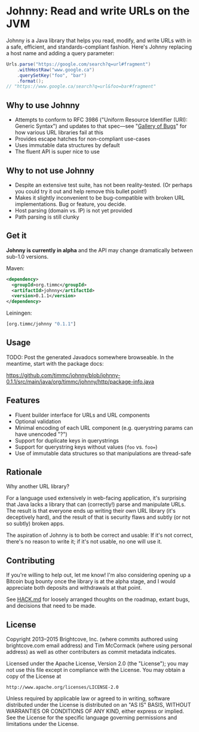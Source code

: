 # Johnny: Read and write URLs on the JVM

Johnny is a Java library that helps you read, modify, and write URLs
with in a safe, efficient, and standards-compliant fashion. Here's
Johnny replacing a host name and adding a query parameter:

```java
Urls.parse("https://google.com/search?q=url#fragment")
    .withHostRaw("www.google.ca")
    .querySetKey("foo", "bar")
    .format();
// "https://www.google.ca/search?q=url&foo=bar#fragment"
```

## Why to use Johnny

- Attempts to conform to RFC 3986 ("Uniform Resource Identifier (URI):
  Generic Syntax") and updates to that spec—see
  "[Gallery of Bugs](doc/gallery-of-bugs.md)" for how various URL
  libraries fail at this
- Provides escape hatches for non-compliant use-cases
- Uses immutable data structures by default
- The fluent API is super nice to use

## Why to not use Johnny

- Despite an extensive test suite, has not been reality-tested. (Or
  perhaps you could try it out and help remove this bullet point!)
- Makes it slightly inconvenient to be bug-compatible with broken URL
  implementations. Bug or feature, you decide.
- Host parsing (domain vs. IP) is not yet provided
- Path parsing is still clunky

## Get it

**Johnny is currently in alpha** and the API may change dramatically
between sub-1.0 versions.

Maven:

```xml
<dependency>
  <groupId>org.timmc</groupId>
  <artifactId>johnny</artifactId>
  <version>0.1.1</version>
</dependency>
```

Leiningen:

```clojure
[org.timmc/johnny "0.1.1"]
```

## Usage

TODO: Post the generated Javadocs somewhere browseable. In the
meantime, start with the package docs:

https://github.com/timmc/johnny/blob/johnny-0.1.1/src/main/java/org/timmc/johnny/http/package-info.java

## Features

- Fluent builder interface for URLs and URL components
- Optional validation
- Minimal encoding of each URL component (e.g. querystring params can
  have unencoded "?")
- Support for duplicate keys in querystrings
- Support for querystring keys without values (`foo` vs. `foo=`)
- Use of immutable data structures so that manipulations are
  thread-safe

## Rationale

Why another URL library?

For a language used extensively in web-facing application, it's
surprising that Java lacks a library that can (correctly!) parse and
manipulate URLs. The result is that everyone ends up writing their own
URL library (it's deceptively hard), and the result of that is
security flaws and subtly (or not so subtly) broken apps.

The aspiration of Johnny is to both be correct and usable: If it's not
correct, there's no reason to write it; if it's not usable, no one
will use it.

## Contributing

If you're willing to help out, let me know! I'm also considering
opening up a Bitcoin bug bounty once the library is at the alpha
stage, and I would appreciate both deposits and withdrawals at that
point.

See [HACK.md](HACK.md) for loosely arranged thoughts on the roadmap,
extant bugs, and decisions that need to be made.

## License

Copyright 2013–2015 Brightcove, Inc. (where commits authored using
brightcove.com email address) and Tim McCormack (where using personal
address) as well as other contributers as commit metadata indicates.

Licensed under the Apache License, Version 2.0 (the "License");
you may not use this file except in compliance with the License.
You may obtain a copy of the License at

    http://www.apache.org/licenses/LICENSE-2.0

Unless required by applicable law or agreed to in writing, software
distributed under the License is distributed on an "AS IS" BASIS,
WITHOUT WARRANTIES OR CONDITIONS OF ANY KIND, either express or implied.
See the License for the specific language governing permissions and
limitations under the License.
